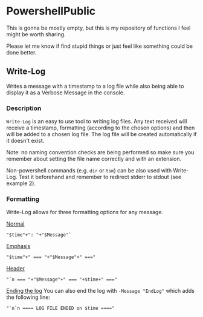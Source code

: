 # PowershellPublic

This is gonna be mostly empty, but this is my repository of functions I feel might be worth sharing.

Please let me know if find stupid things or just feel like something could be done better.

## Write-Log
Writes a message with a timestamp to a log file while also being able to display it as a Verbose Message in the console.
### Description
`Write-Log` is an easy to use tool to writing log files. Any text received will receive a timestamp, formatting (according to the chosen options) and then will be added to a chosen log file.
The log file will be created automatically if it doesn't exist.

Note: no naming convention checks are being performed so make sure you remember about setting the file name correctly and with an extension.

Non-powershell commands (e.g. `dir` or `tsm`) can be also used with Write-Log. Test it beforehand and remember to redirect stderr to stdout (see example 2).

### Formatting

Write-Log allows for three formatting options for any message.

<ins>Normal</ins>

```
"$time"+": "+"$Message"`
```

<ins>Emphasis</ins>

```
"$time"+" === "+"$Message"+" ==="
```

<ins>Header</ins>

```
"`n === "+"$Message"+" === "+$time+" ==="
```

<ins>Ending the log</ins>
You can also end the log with `-Message "EndLog"` which adds the following line:
```
"`n`n ==== LOG FILE ENDED on $time ===="
```